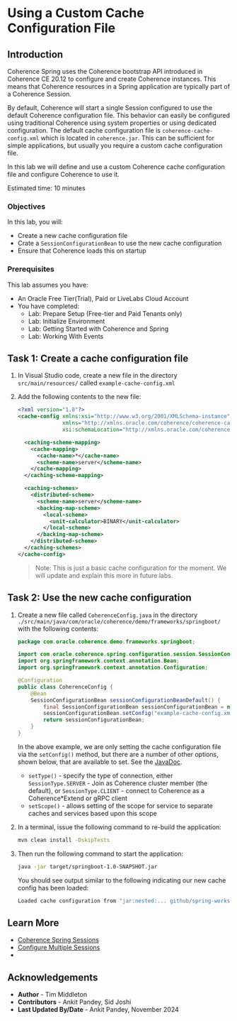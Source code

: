 # Using a Custom Cache Configuration File

## Introduction
                     
Coherence Spring uses the Coherence bootstrap API introduced in Coherence CE 20.12 to configure and create Coherence instances. 
This means that Coherence resources in a Spring application are typically part of a Coherence Session.

By default, Coherence will start a single Session configured to use the default Coherence configuration file. 
This behavior can easily be configured using traditional Coherence using system properties or using dedicated configuration.
The default cache configuration file is `coherence-cache-config.xml` which is located in `coherence.jar`. 
This can be sufficient for simple applications, but usually you require a custom cache configuration file.

In this lab we will define and use a custom Coherence cache configuration file and configure Coherence to use it.

Estimated time: 10 minutes

### Objectives

In this lab, you will:

* Create a new cache configuration file
* Crate a `SessionConfigurationBean` to use the new cache configuration 
* Ensure that Coherence loads this on startup

### Prerequisites
     
This lab assumes you have:

* An Oracle Free Tier(Trial), Paid or LiveLabs Cloud Account
* You have completed:
  * Lab: Prepare Setup (Free-tier and Paid Tenants only)
  * Lab: Initialize Environment
  * Lab: Getting Started with Coherence and Spring
  * Lab: Working With Events

## Task 1: Create a cache configuration file

1. In Visual Studio code, create a new file in the directory `src/main/resources/` called `example-cache-config.xml`

2. Add the following contents to the new file:
   
      ```xml
      <?xml version="1.0"?>
      <cache-config xmlns:xsi="http://www.w3.org/2001/XMLSchema-instance"
                    xmlns="http://xmlns.oracle.com/coherence/coherence-cache-config"
                    xsi:schemaLocation="http://xmlns.oracle.com/coherence/coherence-cache-config coherence-cache-config.xsd">

        <caching-scheme-mapping>
          <cache-mapping>
            <cache-name>*</cache-name>
            <scheme-name>server</scheme-name>
          </cache-mapping>
        </caching-scheme-mapping>

        <caching-schemes>
          <distributed-scheme>
            <scheme-name>server</scheme-name>
            <backing-map-scheme>
              <local-scheme>
                <unit-calculator>BINARY</unit-calculator>
              </local-scheme>
            </backing-map-scheme>
          </distributed-scheme>
        </caching-schemes>
      </cache-config>
      ```

   > Note: This is just a basic cache configuration for the moment. We will update and explain this more in future labs.

## Task 2: Use the new cache configuration

1. Create a new file called `CoherenceConfig.java` in the directory `./src/main/java/com/oracle/coherence/demo/frameworks/springboot/` with the following contents:

      ```java
      package com.oracle.coherence.demo.frameworks.springboot;

      import com.oracle.coherence.spring.configuration.session.SessionConfigurationBean;
      import org.springframework.context.annotation.Bean;
      import org.springframework.context.annotation.Configuration;

      @Configuration
      public class CoherenceConfig {
          @Bean
          SessionConfigurationBean sessionConfigurationBeanDefault() {
              final SessionConfigurationBean sessionConfigurationBean = new SessionConfigurationBean();
              sessionConfigurationBean.setConfig("example-cache-config.xml");
              return sessionConfigurationBean;
          }
      }
      ``` 
   
      In the above example, we are only setting the cache configuration file via the `setConfig()` method, but there are 
      a number of other options, shown below, that are available to set. See the [JavaDoc](https://spring.coherence.community/4.3.0/refdocs/api/com/oracle/coherence/spring/configuration/session/SessionConfigurationBean.html).

      * `setType()` - specify the type of connection, either `SessionType.SERVER` - Join as Coherence cluster member (the default), or `SessionType.CLIENT` - connect to Coherence as a Coherence*Extend or gRPC client
      * `setScope()` - allows setting of the scope for service to separate caches and services based upon this scope

2. In a terminal, issue the following command to re-build the application:

      ```bash
      mvn clean install -DskipTests
      ```

3. Then run the following command to start the application:

      ```bash
      java -jar target/springboot-1.0-SNAPSHOT.jar
      ```   
   
      You should see output similar to the following indicating our new cache config has been loaded:

      ```bash
      Loaded cache configuration from "jar:nested:... github/spring-workshop/target/springboot-1.0-SNAPSHOT.jar/!BOOT-INF/classes/!/example-cache-config.xml"
      ```

## Learn More
   
* [Coherence Spring Sessions](https://spring.coherence.community/4.1.3/refdocs/reference/html/core.html#coherence-spring-botstrap-with-default-session)
* [Configure Multiple Sessions](https://spring.coherence.community/4.1.3/refdocs/reference/html/core.html#coherence-spring-botstrap-with-multiple-session)
* 


## Acknowledgements

* **Author** - Tim Middleton
* **Contributors** - Ankit Pandey, Sid Joshi
* **Last Updated By/Date** - Ankit Pandey, November 2024